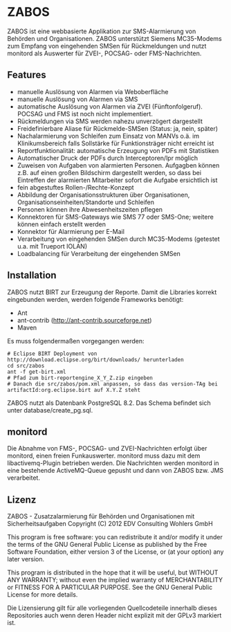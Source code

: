 ﻿ZABOS
=====
ZABOS ist eine webbasierte Applikation zur SMS-Alarmierung von Behörden und Organisationen.
ZABOS unterstützt Siemens MC35-Modems zum Empfang von eingehenden SMSen für Rückmeldungen und nutzt monitord als Auswerter für ZVEI-, POCSAG- oder FMS-Nachrichten.

Features
--------
* manuelle Auslösung von Alarmen via Weboberfläche
* manuelle Auslösung von Alarmen via SMS
* automatische Auslösung von Alarmen via ZVEI (Fünftonfolgeruf). POCSAG und FMS ist noch nicht implementiert.
* Rückmeldungen via SMS werden nahezu unverzögert dargestellt
* Freidefinierbare Aliase für Rückmelde-SMSen (Status: ja, nein, später)
* Nachalarmierung von Schleifen zum Einsatz von MANVs o.ä. im Klinikumsbereich falls Sollstärke für Funktionsträger nicht erreicht ist
* Reportfunktionalität: automatische Erzeugung von PDFs mit Statistiken
* Automatischer Druck der PDFs durch Interceptoren/lpr möglich
* Zuweisen von Aufgaben von alarmierten Personen. Aufgagben können z.B. auf einen großen Bildschirm dargestellt werden, so dass bei Eintreffen der alarmierten Mitarbeiter sofort die Aufgabe ersichtlich ist
* fein abgestuftes Rollen-/Rechte-Konzept
* Abbildung der Organisationsstrukturen über Organisationen, Organisationseinheiten/Standorte und Schleifen
* Personen können ihre Abwesenheitszeiten pflegen
* Konnektoren für SMS-Gateways wie SMS 77 oder SMS-One; weitere können einfach erstellt werden
* Konnektor für Alarmierung per E-Mail
* Verarbeitung von eingehenden SMSen durch MC35-Modems (getestet u.a. mit Trueport IOLAN)
* Loadbalancing für Verarbeitung der eingehenden SMSen

Installation
------------
ZABOS nutzt BIRT zur Erzeugung der Reporte. Damit die Libraries korrekt eingebunden werden, werden folgende Frameworks benötigt:
* Ant
* ant-contrib (http://ant-contrib.sourceforge.net)
* Maven

Es muss folgendermaßen vorgegangen werden:

	# Eclipse BIRT Deployment von http://download.eclipse.org/birt/downloads/ herunterladen
	cd src/zabos
	ant -f get-birt.xml
	# Pfad zum birt-reportengine_X_Y_Z.zip eingeben
	# Danach die src/zabos/pom.xml anpassen, so dass das version-TAg bei artifactId:org.eclipse.birt auf X.Y.Z steht

ZABOS nutzt als Datenbank PostgreSQL 8.2. Das Schema befindet sich unter database/create_pg.sql.

monitord
--------
Die Abnahme von FMS-, POCSAG- und ZVEI-Nachrichten erfolgt über monitord, einen freien Funkauswerter.
monitord muss dazu mit dem libactivemq-Plugin betrieben werden. Die Nachrichten werden monitord in eine bestehende ActiveMQ-Queue gepusht und dann von ZABOS bzw. JMS verarbeitet.

Lizenz
------
ZABOS - Zusatzalarmierung für Behörden und Organisationen mit Sicherheitsaufgaben
Copyright (C) 2012  EDV Consulting Wohlers GmbH

This program is free software: you can redistribute it and/or modify
it under the terms of the GNU General Public License as published by
the Free Software Foundation, either version 3 of the License, or
(at your option) any later version.

This program is distributed in the hope that it will be useful,
but WITHOUT ANY WARRANTY; without even the implied warranty of
MERCHANTABILITY or FITNESS FOR A PARTICULAR PURPOSE.  See the
GNU General Public License for more details.

Die Lizensierung gilt für alle vorliegenden Quellcodeteile innerhalb dieses Repositories auch wenn deren Header nicht explizit mit der GPLv3 markiert ist.

































































